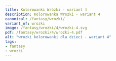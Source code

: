 ```yaml
---
title: Kolorowanki Wróżki - wariant 4
description: Kolorowanka Wrozki - wariant 4
canonical: /fantasy/wrozki/
variant_of: wrozki
image: /fantasy/wrozki/4/wrozki-4.svg
pdf: /fantasy/wrozki/4/wrozki-4.pdf
alt: "wrozki kolorowanki dla dzieci - wariant 4"
tags:
- fantasy
- wrozki
---
```

